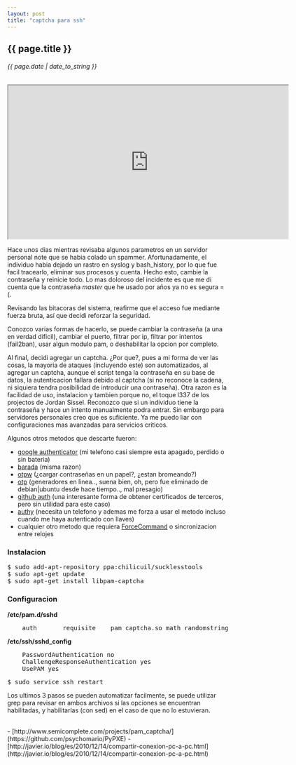 ```yaml
---
layout: post
title: "captcha para ssh"
---
```


## {{ page.title }}
###### {{ page.date | date_to_string }}

<!--**[![](/assets/img/pam_captcha.png)](https://github.com/chilicuil/pam_captcha)**-->
<iframe class="showterm" src="http://showterm.io/53a85bc1b41c096c83130" width="640" height="350">&nbsp;</iframe> 

Hace unos dias mientras revisaba algunos parametros en un servidor personal note que se habia colado un spammer. Afortunadamente, el individuo habia dejado un rastro en syslog y bash_history, por lo que fue facil tracearlo, eliminar sus procesos y cuenta. Hecho esto, cambie la contraseña y reinicie todo. Lo mas doloroso del incidente es que me di cuenta que la contraseña *master* que he usado por años ya no es segura =(.

Revisando las bitacoras del sistema, reafirme que el acceso fue mediante fuerza bruta, así que decidi reforzar la seguridad.

Conozco varias formas de hacerlo, se puede cambiar la contraseña (a una en verdad dificil), cambiar el puerto, filtrar por ip, filtrar por intentos (fail2ban), usar algun modulo pam, o deshabilitar la opcion por completo.

Al final, decidi agregar un captcha. ¿Por que?, pues a mi forma de ver las cosas, la mayoria de ataques (incluyendo este) son automatizados, al agregar un captcha, aunque el script tenga la contraseña en su base de datos, la autenticacion fallara debido al captcha (si no reconoce la cadena, ni siquiera tendra posibilidad de introducir una contraseña). Otra razon es la facilidad de uso, instalacion y tambien porque no, el toque l337 de los projectos de Jordan Sissel. Reconozco que si un individuo tiene la contraseña y hace un intento manualmente podra entrar. Sin embargo para servidores personales creo que es suficiente. Ya me puedo liar con configuraciones mas avanzadas para servicios criticos.

Algunos otros metodos que descarte fueron:

- [google authenticator](https://code.google.com/p/google-authenticator/) (mi telefono casi siempre esta apagado, perdido o sin bateria)
- [barada](http://barada.sourceforge.net/) (misma razon)
- [otpw](https://www.cl.cam.ac.uk/~mgk25/otpw.html) (¿cargar contraseñas en un papel?, ¿estan bromeando?)
- [otp](http://ubuntuforums.org/showthread.php?t=1891356) (generadores en linea.., suena bien, oh, pero fue eliminado de debian|ubuntu desde hace tiempo.., mal presagio)
- [github auth](https://github.com/chrishunt/github-auth) (una interesante forma de obtener certificados de terceros, pero sin utilidad para este caso)
- [authy](http://blog.authy.com/two-factor-ssh-in-thirty-seconds) (necesita un telefono y ademas me forza a usar el metodo incluso cuando me haya autenticado con llaves)
- cualquier otro metodo que requiera [ForceCommand](https://www.duosecurity.com/) o sincronizacion entre relojes

### Instalacion

<pre>
$ sudo add-apt-repository ppa:chilicuil/sucklesstools
$ sudo apt-get update
$ sudo apt-get install libpam-captcha
</pre>

### Configuracion

**/etc/pam.d/sshd**

<pre>
    auth       requisite    pam_captcha.so math randomstring
</pre>

**/etc/ssh/sshd_config**

<pre>
    PasswordAuthentication no
    ChallengeResponseAuthentication yes
    UsePAM yes
</pre>

<pre>
$ sudo service ssh restart
</pre>

Los ultimos 3 pasos se pueden automatizar facilmente, se puede utilizar grep para revisar en ambos archivos si las opciones se encuentran habilitadas, y habilitarlas (con sed) en el caso de que no lo estuvieran.

<br>
- [http://www.semicomplete.com/projects/pam_captcha/](https://github.com/psychomario/PyPXE)
- [http://javier.io/blog/es/2010/12/14/compartir-conexion-pc-a-pc.html](http://javier.io/blog/es/2010/12/14/compartir-conexion-pc-a-pc.html)
